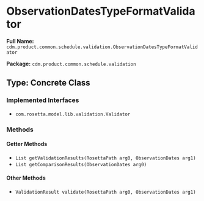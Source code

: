 # ObservationDatesTypeFormatValidator

**Full Name:** `cdm.product.common.schedule.validation.ObservationDatesTypeFormatValidator`

**Package:** `cdm.product.common.schedule.validation`

## Type: Concrete Class

### Implemented Interfaces

- `com.rosetta.model.lib.validation.Validator`

### Methods

#### Getter Methods

- `List getValidationResults(RosettaPath arg0, ObservationDates arg1)`
- `List getComparisonResults(ObservationDates arg0)`

#### Other Methods

- `ValidationResult validate(RosettaPath arg0, ObservationDates arg1)`

